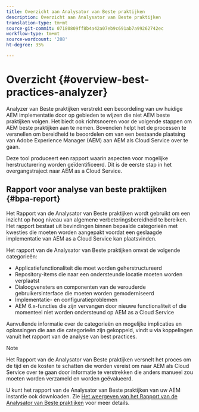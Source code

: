 ```yaml
---
title: Overzicht aan Analysator van Beste praktijken
description: Overzicht aan Analysator van Beste praktijken
translation-type: tm+mt
source-git-commit: 07180809ff8b4a42a07eb9c691ab7a99262742ec
workflow-type: tm+mt
source-wordcount: '288'
ht-degree: 35%

---
```



# Overzicht {#overview-best-practices-analyzer}

Analyzer van Beste praktijken verstrekt een beoordeling van uw huidige AEM implementatie door op gebieden te wijzen die niet AEM beste praktijken volgen. Het biedt ook richtsnoeren voor de volgende stappen om AEM beste praktijken aan te nemen. Bovendien helpt het de processen te versnellen om bereidheid te beoordelen om van een bestaande plaatsing van Adobe Experience Manager (AEM) aan AEM als Cloud Service over te gaan.

Deze tool produceert een rapport waarin aspecten voor mogelijke herstructurering worden geïdentificeerd. Dit is de eerste stap in het overgangstraject naar AEM as a Cloud Service.

## Rapport voor analyse van beste praktijken {#bpa-report}

Het Rapport van de Analysator van Beste praktijken wordt gebruikt om een inzicht op hoog niveau van algemene verbeteringsbereidheid te bereiken. Het rapport bestaat uit bevindingen binnen bepaalde categorieën met kwesties die moeten worden aangepakt voordat een geslaagde implementatie van AEM as a Cloud Service kan plaatsvinden.

Het rapport van de Analysator van Beste praktijken omvat de volgende categorieën:

* Applicatiefunctionaliteit die moet worden geherstructureerd
* Repository-items die naar een ondersteunde locatie moeten worden verplaatst
* Dialoogvensters en componenten van de verouderde gebruikersinterface die moeten worden gemoderniseerd
* Implementatie- en configuratieproblemen
* AEM 6.x-functies die zijn vervangen door nieuwe functionaliteit of die momenteel niet worden ondersteund op AEM as a Cloud Service

Aanvullende informatie over de categorieën en mogelijke implicaties en oplossingen die aan die categorieën zijn gekoppeld, vindt u via koppelingen vanuit het rapport van de analyse van best practices.

>[!NOTE]
>Het Rapport van de Analysator van Beste praktijken versnelt het proces om de tijd en de kosten te schatten die worden vereist om naar AEM als Cloud Service over te gaan door informatie te verstrekken die anders manueel zou moeten worden verzameld en worden geëvalueerd.

U kunt het rapport van de Analysator van Beste praktijken van uw AEM instantie ook downloaden. Zie [Het weergeven van het Rapport van de Analysator van Beste praktijken](/help/move-to-cloud-service/best-practices-analyzer/using-best-practices-analyzer.md#viewing-report) voor meer details.
